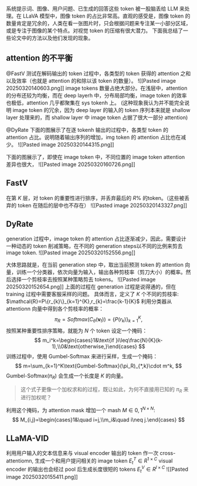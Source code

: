 
系统提示词、图像、用户问题、已生成的回答这些 token 被一股脑丢给 LLM 来处理。在 LLaVA 模型中，图像 token 的占比非常高。直观的感受是，图像 token 的数量肯定是冗余的，人类在看一张图片时，只会根据问题来专注某一小部分区域，或是专注于图像的某个特点。对视觉 token 的压缩有很大潜力。
下面我总结了一些论文中的方法以及他们发现的现象。

## attention 的不平衡
@FastV
测试在解码输出的 token 过程中，各类型的 token 获得的 attention 之和以及效率（也就是 attention 的和除以该 token 的数量）。
![[Pasted image 20250320140603.png]]
image tokens 数量占绝大部分。在浅层中，attention 的分布还较为均衡，而在 deep layerh 中，分布局部均衡，image token 的效率也极低，attention 几乎都聚集在 sys tokenh 上。
(这种现象我认为并不能完全说明 image token 的冗余，因为 deep layer 的输入的 token 序列本来就是 shallow layer 处理来的，而 shallow layer 中 image token 占据了很大一部分 attention)

@DyRate
下面的图展示了在逐 tokenh 输出的过程中，各类型 token 的 attention 占比。说明随着输出序列的增加，img token 的 attention 占比也在减少。
![[Pasted image 20250320144315.png]]


下面的图展示了，即使在 image token 中，不同位置的 image token attention 差异也很大，
![[Pasted image 20250320160726.png]]

## FastV
在第 $K$ 层，对 token 的重要性进行排序，并丢弃最后的 $R\%$ 的token。（这些被丢弃的 token 在随后的层中也不存在）
![[Pasted image 20250320143327.png]] 
## DyRate
generation 过程中，image token 的 attention 占比逐渐减少，因此，需要设计一种动态的 token 削减策略，在不同的 generation steps以不同的比例来剪去 image token.
![[Pasted image 20250320152556.png]]

大体思路就是，在当前 generation step 中，取出当前预测 token 的 attention 向量，训练一个分类器，依次向量为输入，输出各种剪枝率（剪刀大小）的概率。然后选择一个剪枝率去按照某种策略剪去 tokens。
![[Pasted image 20250320152654.png]]
上面的过程在 generation 过程是说得通的，但在 training 过程中需要客服采样的问题。
具体而言，定义了 $K$ 个不同的剪枝率: $\mathcal{R}=P\{r_{k}\}_{k=1}^{K},r_{k}=\frac{k-1}{K}$
利用分类器从 attentionn 向量中得到各个剪枝率的概率：
$$
\pi_R=Softmax(C_\theta(\mathbf{v}_t))=\{P(r_k)\}_{k=1}^K,
$$
按照某种重要性排序策略，就能为 $N$ 个 token 设定一个掩码：
$$
m_i^k=\begin{cases}1&\text{if }i\leq\frac{N}{K}(k-1),\\0&\text{otherwise,}\end{cases}
$$
训练过程中，使用 Gumbel-Softmax 来进行采样，生成一个掩码：
$$
m=\sum_{k=1}^K\text{Gumbel-Softmax}(\pi_R)_{*,k}\cdot m^k,
$$
$\text{Gumbel-Softmax}(\pi_R)$ 会生成一个长度是 $K$ 的向量。
> 这个式子更像一个加权求和的过程，既让如此，为何不直接用已知的 $\pi_{R}$ 来进行加权呢？

利用这个掩码，为 attention mask 增加一个 mash $M \in {0,1}^{N\times N}$:
$$
M_{i,j}=\begin{cases}1&\quad i=j,\\m_i&\quad i\neq j.\end{cases}
$$

## LLaMA-VID
利用用户输入的文本信息来与 visual encoder 输出的 token 作一次 cross-attentiomn, 生成一个和用户提问相关的 image token $E_{t}^{T}\in R^{1\times C}$
 visual encoder 的输出也会经过 pool 后生成长度很短的 tokens $E_{t}^{V}\in R^{{l\times C}}$
![[Pasted image 20250320155411.png]]